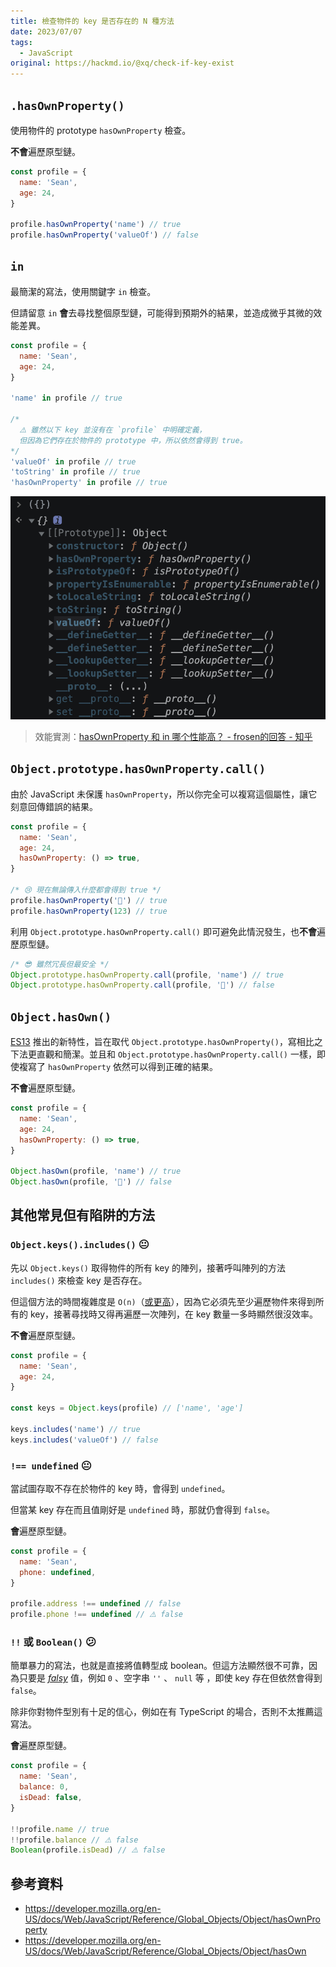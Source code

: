 ```yaml
---
title: 檢查物件的 key 是否存在的 N 種方法
date: 2023/07/07
tags:
  - JavaScript
original: https://hackmd.io/@xq/check-if-key-exist
---
```


## `.hasOwnProperty()`

使用物件的 prototype `hasOwnProperty` 檢查。

**不會**遍歷原型鏈。

```javascript
const profile = {
  name: 'Sean',
  age: 24,
}

profile.hasOwnProperty('name') // true
profile.hasOwnProperty('valueOf') // false
```

## `in`

最簡潔的寫法，使用關鍵字 `in` 檢查。

但請留意 `in` **會**去尋找整個原型鏈，可能得到預期外的結果，並造成微乎其微的效能差異。

```javascript
const profile = {
  name: 'Sean',
  age: 24,
}

'name' in profile // true

/*
  ⚠️ 雖然以下 key 並沒有在 `profile` 中明確定義，
  但因為它們存在於物件的 prototype 中，所以依然會得到 true。
*/
'valueOf' in profile // true
'toString' in profile // true
'hasOwnProperty' in profile // true
```

![](../../assets/img/post/check-if-key-exists/valueOf.png)

> 效能實測：[hasOwnProperty 和 in 哪个性能高？ - frosen的回答 - 知乎](https://www.zhihu.com/question/301305485/answer/1644702242)



## `Object.prototype.hasOwnProperty.call()`

由於 JavaScript 未保護 `hasOwnProperty`，所以你完全可以複寫這個屬性，讓它刻意回傳錯誤的結果。

```javascript
const profile = {
  name: 'Sean',
  age: 24,
  hasOwnProperty: () => true,
}

/* 😢 現在無論傳入什麼都會得到 true */
profile.hasOwnProperty('🍺') // true
profile.hasOwnProperty(123) // true
```

利用 `Object.prototype.hasOwnProperty.call()` 即可避免此情況發生，也**不會**遍歷原型鏈。


```javascript
/* 😎 雖然冗長但最安全 */
Object.prototype.hasOwnProperty.call(profile, 'name') // true
Object.prototype.hasOwnProperty.call(profile, '🍺') // false
```


## `Object.hasOwn()`

[ES13](https://caniuse.com/mdn-javascript_builtins_object_hasown) 推出的新特性，旨在取代 `Object.prototype.hasOwnProperty()`，寫相比之下法更直觀和簡潔。並且和 `Object.prototype.hasOwnProperty.call()` 一樣，即使複寫了 `hasOwnProperty` 依然可以得到正確的結果。

**不會**遍歷原型鏈。

```javascript
const profile = {
  name: 'Sean',
  age: 24,
  hasOwnProperty: () => true,
}

Object.hasOwn(profile, 'name') // true
Object.hasOwn(profile, '🍺') // false
```

## 其他常見但有陷阱的方法

### `Object.keys().includes()` 😐

先以 `Object.keys()` 取得物件的所有 key 的陣列，接著呼叫陣列的方法 `includes()` 來檢查 key 是否存在。

但這個方法的時間複雜度是 `O(n)`（[或更高](https://stackoverflow.com/a/64912755/12970551)），因為它必須先至少遍歷物件來得到所有的 key，接著尋找時又得再遍歷一次陣列，在 key 數量一多時顯然很沒效率。

**不會**遍歷原型鏈。

```javascript
const profile = {
  name: 'Sean',
  age: 24,
}

const keys = Object.keys(profile) // ['name', 'age']

keys.includes('name') // true
keys.includes('valueOf') // false
```


### `!== undefined` 😐

當試圖存取不存在於物件的 key 時，會得到 `undefined`。

但當某 key 存在而且值剛好是  `undefined` 時，那就仍會得到 `false`。

**會**遍歷原型鏈。

```javascript
const profile = {
  name: 'Sean',
  phone: undefined,
}

profile.address !== undefined // false
profile.phone !== undefined // ⚠️ false
```


### `!!` 或 `Boolean()` 😕

簡單暴力的寫法，也就是直接將值轉型成 boolean。但這方法顯然很不可靠，因為只要是 [*falsy*](https://developer.mozilla.org/zh-CN/docs/Glossary/Falsy) 值，例如 `0` 、空字串 `''` 、 `null` 等 ，即使 key 存在但依然會得到 `false`。

除非你對物件型別有十足的信心，例如在有 TypeScript 的場合，否則不太推薦這寫法。

**會**遍歷原型鏈。

```javascript
const profile = {
  name: 'Sean',
  balance: 0,
  isDead: false,
}

!!profile.name // true
!!profile.balance // ⚠️ false
Boolean(profile.isDead) // ⚠️ false
```

## 參考資料

- https://developer.mozilla.org/en-US/docs/Web/JavaScript/Reference/Global_Objects/Object/hasOwnProperty
- https://developer.mozilla.org/en-US/docs/Web/JavaScript/Reference/Global_Objects/Object/hasOwn
